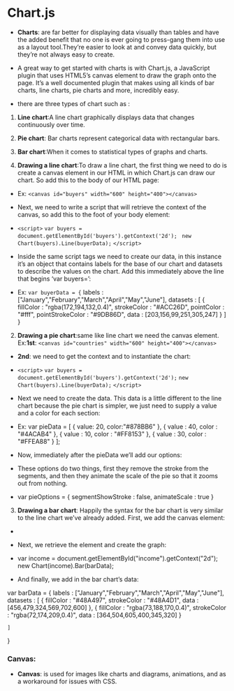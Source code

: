 
#  Chart.js

- **Charts**: are far better for displaying data visually than tables and have the added benefit that no one is ever going to press-gang them into use as a layout tool.They’re easier to look at and convey data quickly, but they’re not always easy to create.

- A great way to get started with charts is with Chart.js, a JavaScript plugin that uses HTML5’s canvas element to draw the graph onto the page. It’s a well documented plugin that makes using all kinds of bar charts, line charts, pie charts and more, incredibly easy.

- there are three types of chart such as :

1. **Line chart**:A line chart graphically displays data that changes continuously over time.

2. **Pie chart**: Bar charts represent categorical data with rectangular bars.

3. **Bar chart**:When it comes to statistical types of graphs and charts.

1. **Drawing a line chart**:To draw a line chart, the first thing we need to do is create a canvas element in our HTML in which Chart.js can draw our chart. So add this to the body of our HTML page:

- Ex: ```<canvas id="buyers" width="600" height="400"></canvas>```

- Next, we need to write a script that will retrieve the context of the canvas, so add this to the foot of your body element:

- ```<script>```
    ```var buyers = document.getElementById('buyers').getContext('2d');```
   ``` new Chart(buyers).Line(buyerData);```
```</script>```
- Inside the same script tags we need to create our data, in this instance it’s an object that contains labels for the base of our chart and datasets to describe the values on the chart. Add this immediately above the line that begins ‘var buyers=’:

- Ex: ```var buyerData = {```
	labels : ["January","February","March","April","May","June"],
	datasets : [
		{
			fillColor : "rgba(172,194,132,0.4)",
			strokeColor : "#ACC26D",
			pointColor : "#fff",
			pointStrokeColor : "#9DB86D",
			data : [203,156,99,251,305,247]
		}
	]
}

2. **Drawing a pie chart**:same like line chart we need the canvas element.
Ex:**1st**: ```<canvas id="countries" width="600" height="400"></canvas>```

- **2nd**: we need to get the context and to instantiate the chart:

- ```<script>```
    ```var buyers = document.getElementById('buyers').getContext('2d');```
    ```new Chart(buyers).Line(buyerData);```
```</script>```

- Next we need to create the data. This data is a little different to the line chart because the pie chart is simpler, we just need to supply a value and a color for each section:

- Ex: var pieData = [
	{
		value: 20,
		color:"#878BB6"
	},
	{
		value : 40,
		color : "#4ACAB4"
	},
	{
		value : 10,
		color : "#FF8153"
	},
	{
		value : 30,
		color : "#FFEA88"
	}
];

- Now, immediately after the pieData we’ll add our options:

- These options do two things, first they remove the stroke from the segments, and then they animate the scale of the pie so that it zooms out from nothing.

- var pieOptions = {
	segmentShowStroke : false,
	animateScale : true
}

3. **Drawing a bar chart**: Happily the syntax for the bar chart is very similar to the line chart we’ve already added. First, we add the canvas element:

- <canvas id="income" width="600" height="400"></canvas>

- Next, we retrieve the element and create the graph:

- var income = document.getElementById("income").getContext("2d");
new Chart(income).Bar(barData);

- And finally, we add in the bar chart’s data:

var barData = {
	labels : ["January","February","March","April","May","June"],
	datasets : [
		{
			fillColor : "#48A497",
			strokeColor : "#48A4D1",
			data : [456,479,324,569,702,600]
		},
		{
			fillColor : "rgba(73,188,170,0.4)",
			strokeColor : "rgba(72,174,209,0.4)",
			data : [364,504,605,400,345,320]
		}

	]
}

### Canvas:

- **Canvas**: is used for images like charts and diagrams, animations, and as a workaround for issues with CSS.
